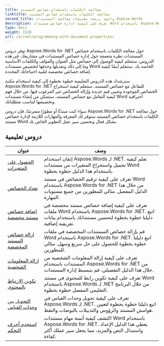 ```yaml
---
title: معالجة الكلمات باستخدام خصائص المستند
linktitle: معالجة الكلمات باستخدام خصائص المستند
second_title: واجهة برمجة تطبيقات معالجة المستندات Aspose.Words
description: تعرف على كيفية إدارة خصائص مستندات Word باستخدام Aspose.Words for .NET. ترشدك الدروس التعليمية خلال الميزات المختلفة مثل قراءة وكتابة الخصائص وتخصيص الخصائص الافتراضية.
type: docs
weight: 1520
url: /ar/net/programming-with-document-properties/
---
```

توفر دروس Aspose.Words for .NET حول معالجة الكلمات باستخدام خصائص المستندات نظرة متعمقة حول إدارة خصائص المستندات في مشاريعك. في هذه الدروس، ستتعلم كيفية الوصول إلى خصائص مثل العنوان والمؤلف والكلمات الأساسية وما إلى ذلك وتعديلها وحذفها لتخصيص مستندات Word الخاصة بك. ستتعلم أيضًا كيفية إضافة خصائص مخصصة لتلبية احتياجاتك المحددة.

سترشدك هذه الدروس التعليمية خطوة بخطوة إلى كيفية استخدام مكتبة Aspose.Words for .NET للتفاعل مع خصائص المستند. ستتعلم كيفية استخراج الخصائص الموجودة وتعيين قيم جديدة وإزالة الخصائص غير المرغوب فيها. من خلال فهم كيفية التعامل مع خصائص المستند، ستتمكن من إنشاء مستندات Word احترافية وتخصيصها لتناسب متطلباتك.

سواء كنت مبتدئًا أو مطورًا متمرسًا، فإن دروس Aspose.Words for .NET حول معالجة الكلمات باستخدام خصائص المستند ستوفر لك المعرفة والمهارات اللازمة لإدارة خصائص مستند Word بشكل فعال وتحسين سير عمل التطوير الخاص بك.

 ## دروس تعليمية
| عنوان | وصف |
| --- | --- |
| [الحصول على المتغيرات](./get-variables/) | إتقان استخدام Aspose.Words لـ .NET. تعلم كيفية تحميل واستخراج المتغيرات من مستندات Word باستخدام هذا الدليل خطوة بخطوة. |
| [تعداد الخصائص](./enumerate-properties/) | تعرف على كيفية ترقيم الخصائص في مستند Word باستخدام Aspose.Words for .NET من خلال هذا الدليل المفصل. مثالي للمطورين من جميع مستويات المهارة. |
| [إضافة خصائص مستند مخصصة](./add-custom-document-properties/) | تعرف على كيفية إضافة خصائص مستند مخصصة في ملفات Word باستخدام Aspose.Words for .NET. اتبع دليلنا خطوة بخطوة لتحسين مستنداتك باستخدام بيانات تعريفية إضافية. |
| [إزالة خصائص المستند المخصصة](./remove-custom-document-properties/) | قم بإزالة خصائص المستندات المخصصة في ملفات Word باستخدام Aspose.Words for .NET. اتبع دليلنا خطوة بخطوة للحصول على حل سريع وسهل. مثالي للمطورين. |
| [إزالة المعلومات الشخصية](./remove-personal-information/) | تعرف على كيفية إزالة المعلومات الشخصية من المستندات باستخدام Aspose.Words for .NET من خلال هذا الدليل التفصيلي. قم بتبسيط إدارة المستندات. |
| [تكوين الارتباط بالمحتوى](./configuring-link-to-content/) | تعرف على كيفية تكوين رابط للمحتوى في مستند Word باستخدام Aspose.Words لـ .NET من خلال البرنامج التعليمي المفصل خطوة بخطوة. |
| [التحويل بين وحدات القياس](./convert-between-measurement-units/) | تعرف على كيفية تحويل وحدات القياس في Aspose.Words لـ .NET. اتبع دليلنا خطوة بخطوة لتعيين هوامش المستند والرؤوس والتذييلات بالبوصات والنقط. |
| [استخدم أحرف التحكم](./use-control-characters/) | اكتشف كيفية أتمتة مهام مستندات Word باستخدام Aspose.Words for .NET. يغطي هذا الدليل الإعداد واستبدال النص والمزيد، مما يجعل سير عملك أكثر كفاءة. |